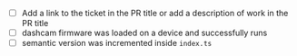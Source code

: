 - [ ] Add a link to the ticket in the PR title or add a description of work in the PR title
- [ ] dashcam firmware was loaded on a device and successfully runs
- [ ] semantic version was incremented inside `index.ts`

